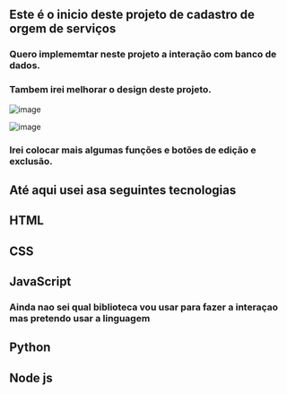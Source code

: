## Este é o inicio deste projeto de cadastro de orgem de serviços 
### Quero implememtar neste projeto a interação com banco de dados.
### Tambem irei melhorar o design deste projeto.

![image](https://user-images.githubusercontent.com/72661974/231319908-79e7fb13-da24-41ca-add1-f2c9681740d2.png)

![image](https://user-images.githubusercontent.com/72661974/231320829-00046720-9f81-41bf-8b81-daa9259c5171.png)

### Irei colocar mais algumas funções e botões de edição e exclusão.

## Até aqui usei asa seguintes tecnologias 
## HTML
## CSS
## JavaScript
### Ainda nao sei qual biblioteca vou usar para fazer a interaçao mas pretendo usar a linguagem
## Python 
## Node js

